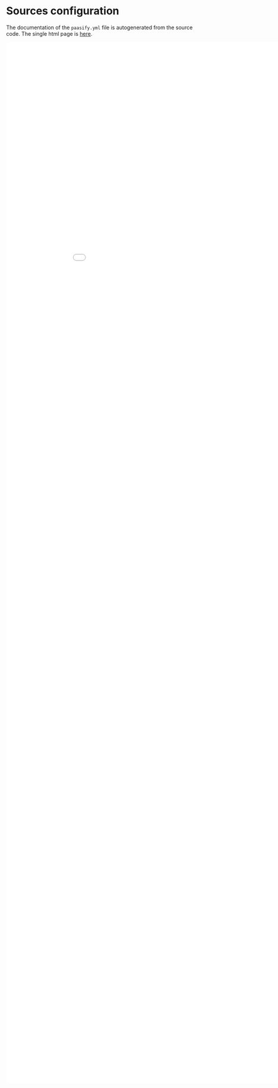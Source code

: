 # Sources configuration

The documentation of the `paasify.yml` file is autogenerated from the source code. The single
html page is [here](../config/paasify_prj_sources_schema.html).

<iframe scrolling="yes" src="../config/paasify_prj_sources_schema.html" style="width: 100vw; height: 70vh; overflow: auto; border: 0px;">
</iframe>
